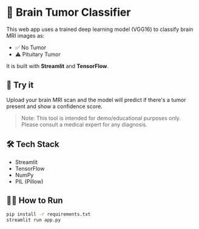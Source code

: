 # 🧠 Brain Tumor Classifier

This web app uses a trained deep learning model (VGG16) to classify brain MRI images as:

- ✅ No Tumor
- ⚠️ Pituitary Tumor

It is built with **Streamlit** and **TensorFlow**.

## 🚀 Try it

Upload your brain MRI scan and the model will predict if there's a tumor present and show a confidence score.

> Note: This tool is intended for demo/educational purposes only. Please consult a medical expert for any diagnosis.

## 🛠 Tech Stack

- Streamlit
- TensorFlow
- NumPy
- PIL (Pillow)

## 🧑‍💻 How to Run

```bash
pip install -r requirements.txt
streamlit run app.py
